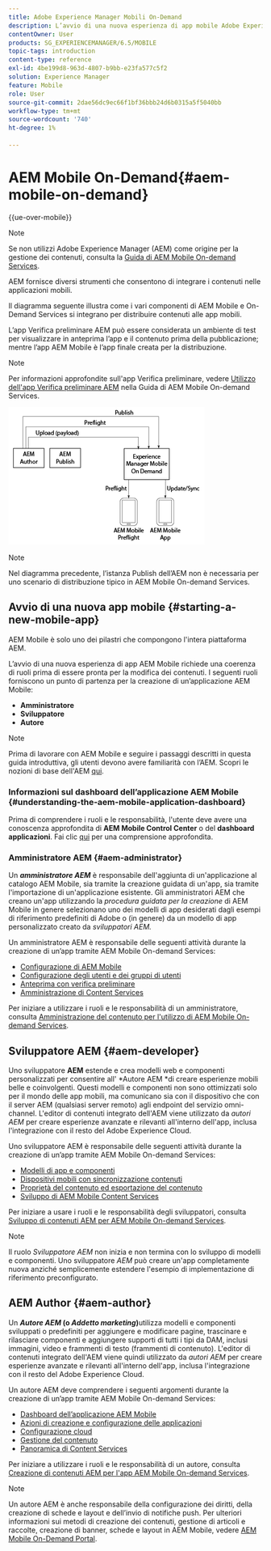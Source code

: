 ```yaml
---
title: Adobe Experience Manager Mobili On-Demand
description: L’avvio di una nuova esperienza di app mobile Adobe Experience Manager (AEM) richiede una coerenza di ruoli prima di essere pronta per la modifica dei contenuti. Segui questa pagina per iniziare a utilizzare i servizi mobili on-demand dell’AEM.
contentOwner: User
products: SG_EXPERIENCEMANAGER/6.5/MOBILE
topic-tags: introduction
content-type: reference
exl-id: 4be199d8-963d-4807-b9bb-e23fa577c5f2
solution: Experience Manager
feature: Mobile
role: User
source-git-commit: 2dae56dc9ec66f1bf36bbb24d6b0315a5f5040bb
workflow-type: tm+mt
source-wordcount: '740'
ht-degree: 1%

---
```


# AEM Mobile On-Demand{#aem-mobile-on-demand}

{{ue-over-mobile}}

>[!NOTE]
>
>Se non utilizzi Adobe Experience Manager (AEM) come origine per la gestione dei contenuti, consulta la [Guida di AEM Mobile On-demand Services](https://helpx.adobe.com/digital-publishing-solution/topics.html).

AEM fornisce diversi strumenti che consentono di integrare i contenuti nelle applicazioni mobili.

Il diagramma seguente illustra come i vari componenti di AEM Mobile e On-Demand Services si integrano per distribuire contenuti alle app mobili.

L’app Verifica preliminare AEM può essere considerata un ambiente di test per visualizzare in anteprima l’app e il contenuto prima della pubblicazione; mentre l’app AEM Mobile è l’app finale creata per la distribuzione.

>[!NOTE]
>
>Per informazioni approfondite sull&#39;app Verifica preliminare, vedere [Utilizzo dell&#39;app Verifica preliminare AEM](https://helpx.adobe.com/digital-publishing-solution/help/preflight-app.html) nella Guida di AEM Mobile On-demand Services.

![chlimage_1-171](assets/chlimage_1-171.png)

>[!NOTE]
>
>Nel diagramma precedente, l’istanza Publish dell’AEM non è necessaria per uno scenario di distribuzione tipico in AEM Mobile On-demand Services.

## Avvio di una nuova app mobile {#starting-a-new-mobile-app}

AEM Mobile è solo uno dei pilastri che compongono l&#39;intera piattaforma AEM.

L’avvio di una nuova esperienza di app AEM Mobile richiede una coerenza di ruoli prima di essere pronta per la modifica dei contenuti. I seguenti ruoli forniscono un punto di partenza per la creazione di un’applicazione AEM Mobile:

* **Amministratore**
* **Sviluppatore**
* **Autore**

>[!NOTE]
>
>Prima di lavorare con AEM Mobile e seguire i passaggi descritti in questa guida introduttiva, gli utenti devono avere familiarità con l’AEM. Scopri le nozioni di base dell&#39;AEM [qui](/help/sites-deploying/deploy.md).

### Informazioni sul dashboard dell’applicazione AEM Mobile {#understanding-the-aem-mobile-application-dashboard}

Prima di comprendere i ruoli e le responsabilità, l&#39;utente deve avere una conoscenza approfondita di **AEM Mobile Control Center** o del **dashboard applicazioni**. Fai clic [qui](/help/mobile/mobile-apps-ondemand-application-dashboard.md) per una comprensione approfondita.

### Amministratore AEM {#aem-administrator}

Un ***amministratore AEM*** è responsabile dell&#39;aggiunta di un&#39;applicazione al catalogo AEM Mobile, sia tramite la creazione guidata di un&#39;app, sia tramite l&#39;importazione di un&#39;applicazione esistente. Gli amministratori AEM che creano un&#39;app utilizzando la *procedura guidata per la creazione* di AEM Mobile in genere selezionano uno dei modelli di app desiderati dagli esempi di riferimento predefiniti di Adobe o (in genere) da un modello di app personalizzato creato da *sviluppatori AEM.*

Un amministratore AEM è responsabile delle seguenti attività durante la creazione di un’app tramite AEM Mobile On-demand Services:

* [Configurazione di AEM Mobile](/help/mobile/aem-mobile-setup.md)
* [Configurazione degli utenti e dei gruppi di utenti](/help/mobile/aem-mobile-configure-users.md)
* [Anteprima con verifica preliminare](/help/mobile/aem-mobile-manage-ondemand-services.md)
* [Amministrazione di Content Services](/help/mobile/developing-content-services.md)

Per iniziare a utilizzare i ruoli e le responsabilità di un amministratore, consulta [Amministrazione del contenuto per l&#39;utilizzo di AEM Mobile On-demand Services](/help/mobile/aem-mobile.md).

## Sviluppatore AEM {#aem-developer}

Uno sviluppatore **AEM** estende e crea modelli web e componenti personalizzati per consentire all&#39; *Autore AEM *di creare esperienze mobili belle e coinvolgenti. Questi modelli e componenti non sono ottimizzati solo per il mondo delle app mobili, ma comunicano sia con il dispositivo che con il server AEM (qualsiasi server remoto) agli endpoint del servizio omni-channel. L&#39;editor di contenuti integrato dell&#39;AEM viene utilizzato da *autori AEM* per creare esperienze avanzate e rilevanti all&#39;interno dell&#39;app, inclusa l&#39;integrazione con il resto del Adobe Experience Cloud.

Uno sviluppatore AEM è responsabile delle seguenti attività durante la creazione di un’app tramite AEM Mobile On-demand Services:

* [Modelli di app e componenti](/help/mobile/app-templates-and-components1.md)
* [Dispositivi mobili con sincronizzazione contenuti](/help/mobile/mobile-ondemand-contentsync.md)
* [Proprietà del contenuto ed esportazione del contenuto](/help/mobile/on-demand-content-properties-exporting.md)
* [Sviluppo di AEM Mobile Content Services](/help/mobile/developing-content-services.md)

Per iniziare a usare i ruoli e le responsabilità degli sviluppatori, consulta [Sviluppo di contenuti AEM per AEM Mobile On-demand Services](/help/mobile/aem-mobile-on-demand.md).

>[!NOTE]
>
>Il ruolo *Sviluppatore AEM* non inizia e non termina con lo sviluppo di modelli e componenti. Uno sviluppatore *AEM* può creare un&#39;app completamente nuova anziché semplicemente estendere l&#39;esempio di implementazione di riferimento preconfigurato.

## AEM Author {#aem-author}

Un ***Autore AEM* (o *Addetto marketing*)**&#x200B;utilizza modelli e componenti sviluppati o predefiniti per aggiungere e modificare pagine, trascinare e rilasciare componenti e aggiungere supporti di tutti i tipi da DAM, inclusi immagini, video e frammenti di testo (frammenti di contenuto). L&#39;editor di contenuti integrato dell&#39;AEM viene quindi utilizzato da *autori AEM* per creare esperienze avanzate e rilevanti all&#39;interno dell&#39;app, inclusa l&#39;integrazione con il resto del Adobe Experience Cloud.

Un autore AEM deve comprendere i seguenti argomenti durante la creazione di un’app tramite AEM Mobile On-demand Services:

* [Dashboard dell’applicazione AEM Mobile](/help/mobile/mobile-apps-ondemand-application-dashboard.md)
* [Azioni di creazione e configurazione delle applicazioni](/help/mobile/mobile-apps-ondemand-application-create-configure-action.md)
* [Configurazione cloud](/help/mobile/mobile-on-demand-associating-an-on-demand-app-to-cloud-configuration.md)
* [Gestione del contenuto](/help/mobile/mobile-apps-ondemand-manage-content-ondemand.md)
* [Panoramica di Content Services](/help/mobile/develop-content-as-a-service.md)

Per iniziare a utilizzare i ruoli e le responsabilità di un autore, consulta [Creazione di contenuti AEM per l&#39;app AEM Mobile On-demand Services](/help/mobile/mobile-apps-ondemand.md).

>[!NOTE]
>
>Un autore AEM è anche responsabile della configurazione dei diritti, della creazione di schede e layout e dell’invio di notifiche push. Per ulteriori informazioni sui metodi di creazione dei contenuti, gestione di articoli e raccolte, creazione di banner, schede e layout in AEM Mobile, vedere [AEM Mobile On-Demand Portal](https://helpx.adobe.com/digital-publishing-solution/topics.html#dynamicpod_reference_2).
